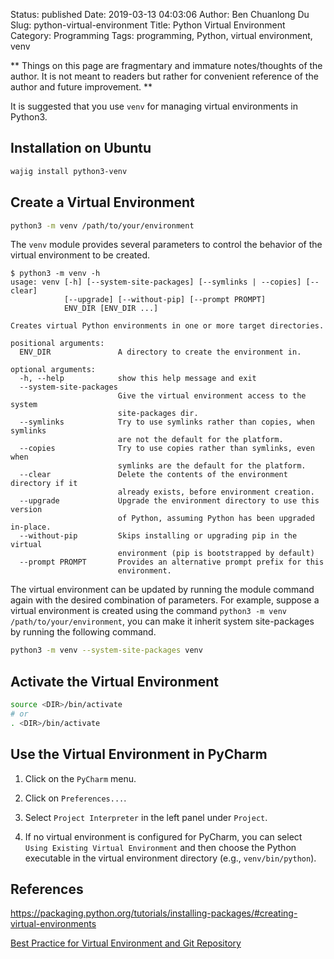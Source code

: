 Status: published
Date: 2019-03-13 04:03:06
Author: Ben Chuanlong Du
Slug: python-virtual-environment
Title: Python Virtual Environment
Category: Programming
Tags: programming, Python, virtual environment, venv

**
Things on this page are
fragmentary and immature notes/thoughts of the author.
It is not meant to readers
but rather for convenient reference of the author and future improvement.
**

It is suggested that you use `venv` for managing virtual environments in Python3. 

## Installation on Ubuntu

```bash
wajig install python3-venv
```

## Create a Virtual Environment

```bash
python3 -m venv /path/to/your/environment
```
The `venv` module provides several parameters to control the behavior of the virtual environment to be created.
```
$ python3 -m venv -h
usage: venv [-h] [--system-site-packages] [--symlinks | --copies] [--clear]
            [--upgrade] [--without-pip] [--prompt PROMPT]
            ENV_DIR [ENV_DIR ...]

Creates virtual Python environments in one or more target directories.

positional arguments:
  ENV_DIR               A directory to create the environment in.

optional arguments:
  -h, --help            show this help message and exit
  --system-site-packages
                        Give the virtual environment access to the system
                        site-packages dir.
  --symlinks            Try to use symlinks rather than copies, when symlinks
                        are not the default for the platform.
  --copies              Try to use copies rather than symlinks, even when
                        symlinks are the default for the platform.
  --clear               Delete the contents of the environment directory if it
                        already exists, before environment creation.
  --upgrade             Upgrade the environment directory to use this version
                        of Python, assuming Python has been upgraded in-place.
  --without-pip         Skips installing or upgrading pip in the virtual
                        environment (pip is bootstrapped by default)
  --prompt PROMPT       Provides an alternative prompt prefix for this
                        environment.
```
The virtual environment can be updated by running the module command again 
with the desired combination of parameters.
For example, 
suppose a virtual environment is created using the command `python3 -m venv /path/to/your/environment`,
you can make it inherit system site-packages by running the following command.
```bash
python3 -m venv --system-site-packages venv
```

## Activate the Virtual Environment

```bash
source <DIR>/bin/activate
# or 
. <DIR>/bin/activate
```

## Use the Virtual Environment in PyCharm

1. Click on the `PyCharm` menu.

2. Click on `Preferences...`.

3. Select `Project Interpreter` in the left panel under `Project`.

4. If no virtual environment is configured for PyCharm, 
    you can select `Using Existing Virtual Environment` 
    and then choose the Python executable in the virtual environment directory (e.g., `venv/bin/python`).

## References

https://packaging.python.org/tutorials/installing-packages/#creating-virtual-environments


[Best Practice for Virtual Environment and Git Repository](http://libzx.so/main/learning/2016/03/13/best-practice-for-virtualenv-and-git-repos.html)
